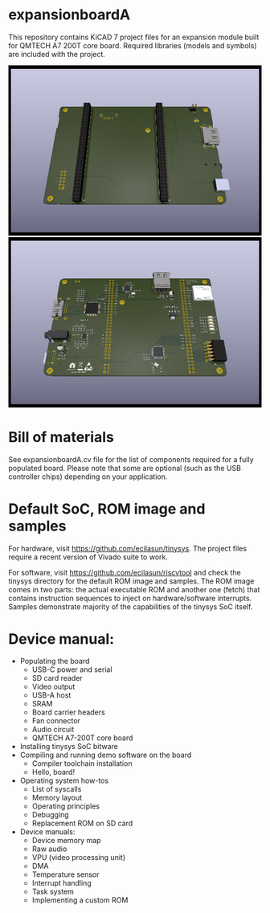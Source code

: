 # expansionboardA

This repository contains KiCAD 7 project files for an expansion module built for QMTECH A7 200T core board.
Required libraries (models and symbols) are included with the project.

<img src="render.png" width="512px">
<img src="render2.png" width="512px">

# Bill of materials

See expansionboardA.cv file for the list of components required for a fully populated board. Please note that some are optional (such as the USB controller chips) depending on your application.

# Default SoC, ROM image and samples

For hardware, visit https://github.com/ecilasun/tinysys. The project files require a recent version of Vivado suite to work.

For software, visit https://github.com/ecilasun/riscvtool and check the tinysys directory for the default ROM image and samples. The ROM image comes in two parts: the actual executable ROM and another one (fetch) that contains instruction sequences to inject on hardware/software interrupts. Samples demonstrate majority of the capabilities of the tinysys SoC itself.

# Device manual:
- Populating the board
    - USB-C power and serial
    - SD card reader
    - Video output
    - USB-A host
	- SRAM
    - Board carrier headers
    - Fan connector
    - Audio circuit
    - QMTECH A7-200T core board
- Installing tinysys SoC bitware
- Compiling and running demo software on the board
    - Compiler toolchain installation
    - Hello, board!
- Operating system how-tos
    - List of syscalls
    - Memory layout
    - Operating principles
    - Debugging
	- Replacement ROM on SD card
- Device manuals:
    - Device memory map
    - Raw audio
    - VPU (video processing unit)
    - DMA
    - Temperature sensor
    - Interrupt handling
    - Task system
	- Implementing a custom ROM
